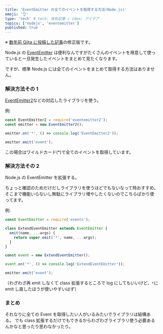 ```yaml
---
title: 'EventEmitter の全てのイベントを取得する方法(Node.js)'
emoji: '👌'
type: 'tech' # tech: 技術記事 / idea: アイデア
topics: ['nodejs', 'eventemitter']
published: true
---
```


※ [数年前 Qiita に投稿した記事](https://qiita.com/mouse_484/items/a2f0b82a8f02dcf42404)の修正版です。

Node.js の [EventEmitter](https://nodejs.org/api/events.html) は便利なんですがたくさんのイベントを用意して使っていると一旦発生したイベントをまとめて見たくなります。

ですが、標準 Node.js には全てのイベントをまとめて取得する方法はありません。

### 解決方法その 1

[EventEmitter2](https://github.com/EventEmitter2/EventEmitter2)などの対応したライブラリを使う。

例:

```js
const EventEmitter2 = require('eventemitter2');
const emitter = new EventEmitter2();

emitter.on('*', () => console.log('EventEmitter2'));

emitter.emit('event');
```

この場合はワイルドカード(\*)で全てのイベントを取得しています。

### 解決方法その 2

Node.js の EventEmitter を拡張する。

ちょっと確認のためだけだしライブラリを使うほどでもないなって時おすすめ。
そこまで機能いらないし無駄にライブラリ増やしたくないのでこちらばかり使ってます。

例:

```js
const EventEmitter = require('events');

class ExtendEventEmitter extends EventEmitter {
  emit(name, ...args) {
    return super.emit('*', name, ...args);
  }
}

const event = new ExtendEventEmitter();

event.on('*', () => console.log('ExtendEventEmitter'));

emitter.emit('event');
```

（わざわざ再 emit しなくて class 拡張するところで log にしてもいいけど、`*`に emit し直したほうが使いやすいはず）

### まとめ

それなりに全ての Event を取得したい人がいるみたいでライブラリは結構ある。
でも class 拡張するだけでもできるからわざわざライブラリ使う必要あるんかなと思ったり思わなかったり。
